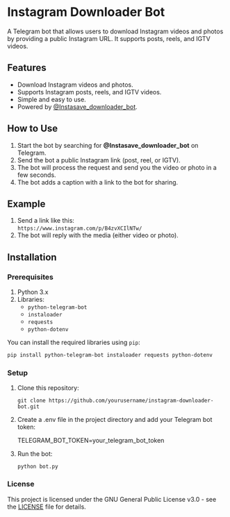 # Instagram Downloader Bot

A Telegram bot that allows users to download Instagram videos and photos by providing a public Instagram URL. It supports posts, reels, and IGTV videos.

## Features
- Download Instagram videos and photos.
- Supports Instagram posts, reels, and IGTV videos.
- Simple and easy to use.
- Powered by [@Instasave_downloader_bot](https://t.me/Instasave_downloader_bot).

## How to Use
1. Start the bot by searching for **@Instasave_downloader_bot** on Telegram.
2. Send the bot a public Instagram link (post, reel, or IGTV).
3. The bot will process the request and send you the video or photo in a few seconds.
4. The bot adds a caption with a link to the bot for sharing.

## Example
1. Send a link like this:  
   `https://www.instagram.com/p/B4zvXCIlNTw/`
2. The bot will reply with the media (either video or photo).

## Installation

### Prerequisites
1. Python 3.x
2. Libraries:
   - `python-telegram-bot`
   - `instaloader`
   - `requests`
   - `python-dotenv`

You can install the required libraries using `pip`:

```bash
pip install python-telegram-bot instaloader requests python-dotenv
```
### Setup
1. Clone this repository:

   `git clone https://github.com/yourusername/instagram-downloader-bot.git`

2. Create a .env file in the project directory and add your Telegram bot token:

   TELEGRAM_BOT_TOKEN=your_telegram_bot_token
3. Run the bot:

   `python bot.py`

### License
This project is licensed under the GNU General Public License v3.0 - see the [LICENSE](https://github.com/melibayev/instagram-downloader-bot/blob/main/LICENCE) file for details.